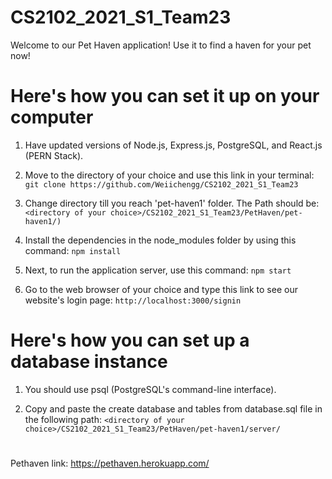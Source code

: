 # CS2102_2021_S1_Team23

Welcome to our Pet Haven application! 
Use it to find a haven for your pet now!

# Here's how you can set it up on your computer

1) Have updated versions of Node.js, Express.js, PostgreSQL, and React.js (PERN Stack).

2) Move to the directory of your choice and use this link in your terminal: 
`git clone https://github.com/Weiichengg/CS2102_2021_S1_Team23`

3) Change directory till you reach 'pet-haven1' folder. The Path should be:
`<directory of your choice>/CS2102_2021_S1_Team23/PetHaven/pet-haven1/)`

4) Install the dependencies in the node_modules folder by using this command: 
`npm install`

5) Next, to run the application server, use this command:
`npm start`

6) Go to the web browser of your choice and type this link to see our website's login page:
`http://localhost:3000/signin`

# Here's how you can set up a database instance

1) You should use psql (PostgreSQL's command-line interface).

2) Copy and paste the create database and tables from database.sql file in the following path: 
`<directory of your choice>/CS2102_2021_S1_Team23/PetHaven/pet-haven1/server/`
 
 # 





Pethaven link: https://pethaven.herokuapp.com/

